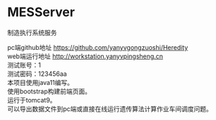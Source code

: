 # MESServer
制造执行系统服务

pc端github地址 https://github.com/yanyvgongzuoshi/Heredity  
web端运行地址 http://workstation.yanyvpingsheng.cn  
测试账号：1  
测试密码：123456aa  
本项目使用java11编写。  
使用bootstrap构建前端页面。  
运行于tomcat9。  
可以导出数据文件到pc端或直接在线运行遗传算法计算作业车间调度问题。
